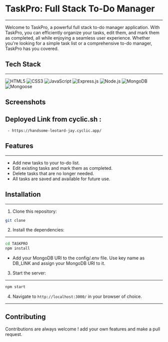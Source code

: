 # TaskPro: Full Stack To-Do Manager
---
Welcome to TaskPro, a powerful full stack to-do manager application. With TaskPro, you can efficiently organize your tasks, edit them, and mark them as completed, all while enjoying a seamless user experience. Whether you're looking for a simple task list or a comprehensive to-do manager, TaskPro has you covered.

 

## Tech Stack
---
![HTML5](https://img.shields.io/badge/-HTML5-E34F26?style=flat-square&logo=html5&logoColor=white)
![CSS3](https://img.shields.io/badge/-CSS3-1572B6?style=flat-square&logo=css3&logoColor=white)
![JavaScript](https://img.shields.io/badge/-JavaScript-F7DF1E?style=flat-square&logo=javascript&logoColor=black)
![Express.js](https://img.shields.io/badge/-Express.js-000000?style=flat-square&logo=express&logoColor=white)
![Node.js](https://img.shields.io/badge/-Node.js-339933?style=flat-square&logo=node.js&logoColor=white)
![MongoDB](https://img.shields.io/badge/-MongoDB-47A248?style=flat-square&logo=mongodb&logoColor=white)
![Mongoose](https://img.shields.io/badge/-Mongoose-880000?style=flat-square&logo=mongoose&logoColor=white)


## Screenshots

 
##  Deployed Link from cyclic.sh  :
     
     - https://handsome-leotard-jay.cyclic.app/

## Features
---
- Add new tasks to your to-do list.
- Edit existing tasks and mark them as completed.
- Delete tasks that are no longer needed.
- All tasks are saved and available for future use.

## Installation
---
1. Clone this repository:

```bash 
git clone 

```

2. Install the dependencies:
---
```bash
cd TASKPRO
npm install
```

 - Add your MongoDB URI to the config/.env file. Use key name as DB_LINK  and assign your MongoDB URI to it.  

3. Start the server:
---
```bash
npm start
```

4. Navigate to `http://localhost:3000/` in your browser of choice.
---
## Contributing

Contributions are always welcome ! add your own features and make a pull request.




